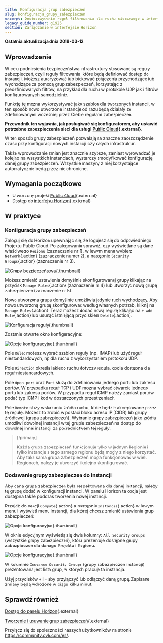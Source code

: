 ```yaml
---
title: Konfiguracja grup zabezpieczeń
slug: konfiguracja_grupy_zabezpieczen
excerpt: Dostosowywanie reguł filtrowania dla ruchu sieciowego w interfejsie Horizon.
legacy_guide_number: g1925
section: Zarządzanie w interfejsie Horizon
---
```


**Ostatnia aktualizacja dnia 2018-03-12**

## Wprowadzenie

W celu podniesienia bezpieczeństwa infrastruktury stosowane są reguły zabezpieczeń, czyli reguły filtrowania, które będą definiować dostęp do instancji. Możesz autoryzować lub blokować połączenia przychodzące lub wychodzące za pomocą grup zabezpieczeń, korzystając z predefiniowanych filtrów, na przykład dla ruchu w protokole UDP jak i filtrów konfigurowanych samodzielnie.

Funkcję tę można wykorzystywać jako szablon dla tworzonych instancji, w ten sposób nowo utworzone instancje od razu będą działały ze zdefiniowanymi wcześniej przez Ciebie regułami zabezpieczeń.

**Przewodnik ten wyjaśnia, jak posługiwać się konfiguratorem, aby ustawić potrzebne zabezpieczenia sieci dla usługi [Public Cloud](https://www.ovh.pl/public-cloud/instances/){.external}.**

W ten sposób grupy zabezpieczeń pozwalają na znaczne zaoszczędzenie czasu przy konfiguracji nowych instancji czy całych infrastruktur.

Także wprowadzanie zmian jest znacznie szybsze, zamiast wprowadzać je kolejno na wszystkich instancjach, wystarczy zmodyfikować konfigurację danej grupy zabezpieczeń. Wszystkie maszyny z niej korzystające automatycznie będą przez nie chronione.


## Wymagania początkowe

- Utworzony projekt [Public Cloud](https://www.ovh.pl/public-cloud/instances/){.external}
- Dostęp do [interfejsu Horizon](https://horizon.cloud.ovh.net/auth/login/){.external}

## W praktyce

### Konfiguracja grupy zabezpieczeń

Zaloguj się do Horizon upewniając się, że logujesz się do odpowiedniego Projektu Public Cloud. Po zalogowaniu sprawdź, czy wyświetlane są dane właściwego `Regionu` (zaznaczenie nr 1), w lewym menu wybierz `Network`{.action} (zaznaczenie numer 2), a następnie `Security Groups`{.action} (zaznaczenie nr 3).

![Grupy bezpieczeństwa](images/1_security_groups_menu_description.png){.thumbnail}

Możesz zmienić ustawienia domyślnie skonfigurowanej grupy klikając na  przycisk `Manage Rules`{.action} (zaznaczenie nr 4) lub utworzyć nową grupę zabezpieczeń (zaznaczenie nr 5).

Nowo utworzona grupa domyślnie umożliwia jedynie ruch wychodzący. Aby nowo utworzoną grupę skonfigurować według własnych potrzeb, kliknij na `Manage Rules`{.action}. Teraz możesz dodać nową regułę klikając na `+ Add Rule`{.action} lub usunąć istniejącą przyciskiem `Delete`{.action}.


![Konfiguracja reguły](images/2_add_rule.png){.thumbnail}


Zostanie otwarte okno konfiguracyjne:


![Opcje konfiguracyjne](images/3_manage_security_group_rules.png){.thumbnail}


Pole `Rule`: możesz wybrać szablon reguły (np.: IMAP) lub użyć reguł niestandardowych, np dla ruchu z wykorzystaniem protokołu UDP.

Pole `Direction` określa jakiego ruchu dotyczy reguła, opcja dostępna dla reguł niestandardowych.

Pole `Open port` oraz `Port` służą do zdefiniowania jednego portu lub zakresu portów.
W przypadku reguł TCP i UDP można wybrać otwarcie jednego portu lub zakresu portów. W przypadku reguł ICMP należy zamiast portów podać typ ICMP i kod w dostarczonych przestrzeniach.

Pole `Remote` służy wskazaniu źródła ruchu, które będzie akceptowane przez tę regułę. Możesz to zrobić w postaci bloku adresu IP (CIDR) lub grupy źródłowej (grupa zabezpieczeń). 
Wybranie grupy zabezpieczeń jako źródła umożliwi dowolnej instancji w tej grupie zabezpieczeń na dostęp do dowolnej innej instancji za pośrednictwem tej reguły.

> [!primary]
>
> Każda grupa zabezpieczeń funkcjonuje tylko w jednym Regionie i tylko instancje z tego samego regionu będą mogły z niego korzystać. Aby taka sama grupa zabezpieczeń mogła funkcjonować w wielu Regionach, należy je utworzyć i kolejno skonfigurować.
>


### Dodawanie grupy zabezpieczeń do instancji

Aby dana grupa zabezpieczeń była respektowana dla danej instancji, należy tę grupę dodać w konfiguracji instancji. W panelu Horizon ta opcja jest dostępna także podczas tworzenia nowej instancji.

Przejdź do sekcji `Compute`{.action} a następnie `Instances`{.action} w lewym menu i wyświetl menu instancji, dla której chcesz zmienić ustawienia grup zabezpieczeń:

![Opcje konfiguracyjne](images/4_instance_menu_sec_group.png){.thumbnail}


W oknie edycyjnym wyświetlą się dwie kolumny: `All Security Groups` (wszystkie grupy zabezpieczeń), która prezentuje dostępne grupy zabezpieczeń dla danego Projektu i Regionu.

![Opcje konfiguracyjne](images/5_instance_sec_group_adding.png){.thumbnail}

W kolumnie `Instance Security Groups` (grupy zabezpieczeń instancji) prezentowana jest lista grup, w których pracuje ta instancja.

Użyj przycisków `+` i `-` aby przyłączyć lub odłączyć daną grupę. Zapisane zmiany będą wdrożone w ciągu kilku minut.


## Sprawdź również 

[Dostęp do panelu Horizon](https://docs.ovh.com/pl/public-cloud/tworzenie_dostepu_do_interfejsu_horizon/){.external}

[Tworzenie i usuwanie grup zabezpieczeń](https://docs.ovh.com/pl/public-cloud/tworzenie-usuwanie-grupy-bezpieczenstwa-horizon/){.external}


Przyłącz się do społeczności naszych użytkowników na stronie <https://community.ovh.com/en/>.